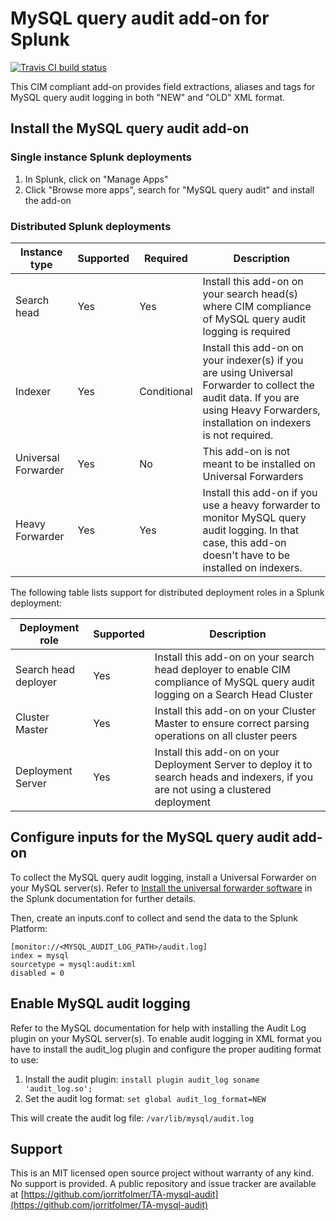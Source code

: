 # MySQL query audit add-on for Splunk

[![Travis CI build status](https://travis-ci.org/jorritfolmer/TA-mysql-audit.svg?branch=master)](https://travis-ci.org/jorritfolmer/TA-mysql-audit)

This CIM compliant add-on provides field extractions, aliases and tags for
MySQL query audit logging in both "NEW" and "OLD" XML format.

## Install the MySQL query audit add-on

### Single instance Splunk deployments

1. In Splunk, click on "Manage Apps"
2. Click "Browse more apps", search for "MySQL query audit" and install the add-on

### Distributed Splunk deployments

| Instance type | Supported | Required | Description
|---------------|-----------|----------|------------
| Search head   | Yes       | Yes      | Install this add-on on your search head(s) where CIM compliance of MySQL query audit logging is required
| Indexer       | Yes       | Conditional | Install this add-on on your indexer(s) if you are using Universal Forwarder to collect the audit data. If you are using Heavy Forwarders, installation on indexers is not required.
| Universal Forwarder | Yes | No       | This add-on is not meant to be installed on Universal Forwarders
| Heavy Forwarder     | Yes | Yes | Install this add-on if you use a heavy forwarder to monitor MySQL query audit logging. In that case, this add-on doesn't have to be installed on indexers.

The following table lists support for distributed deployment roles in a Splunk deployment:

| Deployment role | Supported | Description
|-----------------|-----------|-------------
| Search head deployer | Yes  | Install this add-on on your search head deployer to enable CIM compliance of MySQL query audit logging on a Search Head Cluster
| Cluster Master       | Yes  | Install this add-on on your Cluster Master to ensure correct parsing operations on all cluster peers
| Deployment Server    | Yes  | Install this add-on on your Deployment Server to deploy it to search heads and indexers, if you are not using a clustered deployment

## Configure inputs for the MySQL query audit add-on

To collect the MySQL query audit logging, install a Universal Forwarder on your MySQL server(s). Refer to [Install the universal forwarder software](http://docs.splunk.com/Documentation/Forwarder/latest/Forwarder/Installtheuniversalforwardersoftware) in the Splunk documentation for further details.

Then, create an inputs.conf to collect and send the data to the Splunk Platform:

```
[monitor://<MYSQL_AUDIT_LOG_PATH>/audit.log]
index = mysql
sourcetype = mysql:audit:xml
disabled = 0
```

## Enable MySQL audit logging

Refer to the MySQL documentation for help with installing the Audit Log plugin on your MySQL server(s). To enable audit logging in XML format you have to install the audit_log plugin and configure the proper auditing format to use:

1. Install the audit plugin: `install plugin audit_log soname 'audit_log.so';`
2. Set the audit log format: `set global audit_log_format=NEW`

This will create the audit log file: `/var/lib/mysql/audit.log`

## Support

This is an MIT licensed open source project without warranty of any kind. No
support is provided. A public repository and issue tracker are available at
[https://github.com/jorritfolmer/TA-mysql-audit](https://github.com/jorritfolmer/TA-mysql-audit)

